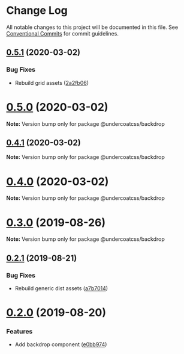 # Change Log

All notable changes to this project will be documented in this file.
See [Conventional Commits](https://conventionalcommits.org) for commit guidelines.

## [0.5.1](https://github.com/undercoat/undercoat/compare/v0.5.0...v0.5.1) (2020-03-02)


### Bug Fixes

* Rebuild grid assets ([2a2fb06](https://github.com/undercoat/undercoat/commit/2a2fb06))





# [0.5.0](https://github.com/undercoat/undercoat/compare/v0.4.1...v0.5.0) (2020-03-02)

**Note:** Version bump only for package @undercoatcss/backdrop





## [0.4.1](https://github.com/undercoat/undercoat/compare/v0.4.0...v0.4.1) (2020-03-02)

**Note:** Version bump only for package @undercoatcss/backdrop





# [0.4.0](https://github.com/undercoat/undercoat/compare/v0.3.0...v0.4.0) (2020-03-02)

**Note:** Version bump only for package @undercoatcss/backdrop





# [0.3.0](https://github.com/undercoat/undercoat/compare/v0.2.1...v0.3.0) (2019-08-26)

**Note:** Version bump only for package @undercoatcss/backdrop





## [0.2.1](https://github.com/undercoat/undercoat/compare/v0.2.0...v0.2.1) (2019-08-21)


### Bug Fixes

* Rebuild generic dist assets ([a7b7014](https://github.com/undercoat/undercoat/commit/a7b7014))





# [0.2.0](https://github.com/undercoat/undercoat/compare/v0.1.1...v0.2.0) (2019-08-20)


### Features

* Add backdrop component ([e0bb974](https://github.com/undercoat/undercoat/commit/e0bb974))
